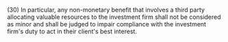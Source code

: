 (30) In particular, any non-monetary benefit that involves a third party allocating valuable resources to the investment firm shall not be considered as minor and shall be judged to impair compliance with the investment firm's duty to act in their client's best interest.